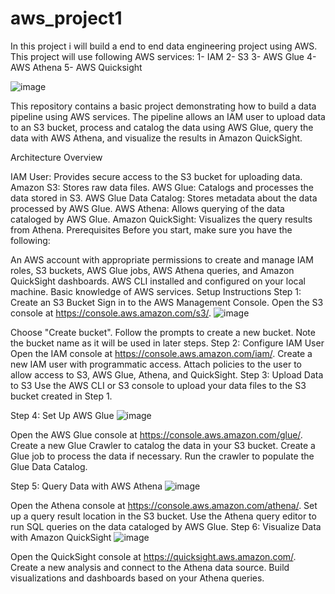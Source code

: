 # aws_project1
In this project i  will build a end to end data engineering project using AWS. This project will use following AWS services: 1- IAM  2- S3 3- AWS Glue 4- AWS Athena 5- AWS Quicksight


![image](https://github.com/Aakashsedha/aws_project1/assets/92659794/bd56942b-3604-4afa-ac8a-e79371d246e8)

This repository contains a basic project demonstrating how to build a data pipeline using AWS services. The pipeline allows an IAM user to upload data to an S3 bucket, process and catalog the data using AWS Glue, query the data with AWS Athena, and visualize the results in Amazon QuickSight.

Architecture Overview

IAM User: Provides secure access to the S3 bucket for uploading data.
Amazon S3: Stores raw data files.
AWS Glue: Catalogs and processes the data stored in S3.
AWS Glue Data Catalog: Stores metadata about the data processed by AWS Glue.
AWS Athena: Allows querying of the data cataloged by AWS Glue.
Amazon QuickSight: Visualizes the query results from Athena.
Prerequisites
Before you start, make sure you have the following:

An AWS account with appropriate permissions to create and manage IAM roles, S3 buckets, AWS Glue jobs, AWS Athena queries, and Amazon QuickSight dashboards.
AWS CLI installed and configured on your local machine.
Basic knowledge of AWS services.
Setup Instructions
Step 1: Create an S3 Bucket
Sign in to the AWS Management Console.
Open the S3 console at https://console.aws.amazon.com/s3/.
![image](https://github.com/Aakashsedha/aws_project1/assets/92659794/752ade59-5931-46ec-b8cc-afbf87d4734a)

Choose "Create bucket".
Follow the prompts to create a new bucket. Note the bucket name as it will be used in later steps.
Step 2: Configure IAM User
Open the IAM console at https://console.aws.amazon.com/iam/.
Create a new IAM user with programmatic access.
Attach policies to the user to allow access to S3, AWS Glue, Athena, and QuickSight.
Step 3: Upload Data to S3
Use the AWS CLI or S3 console to upload your data files to the S3 bucket created in Step 1.


Step 4: Set Up AWS Glue
![image](https://github.com/Aakashsedha/aws_project1/assets/92659794/69045ba5-4cd3-4293-b168-fae30518ef26)


Open the AWS Glue console at https://console.aws.amazon.com/glue/.
Create a new Glue Crawler to catalog the data in your S3 bucket.
Create a Glue job to process the data if necessary.
Run the crawler to populate the Glue Data Catalog.

Step 5: Query Data with AWS Athena
![image](https://github.com/Aakashsedha/aws_project1/assets/92659794/71c3372c-81d5-41e8-9c1d-c095c23a112a)

Open the Athena console at https://console.aws.amazon.com/athena/.
Set up a query result location in the S3 bucket.
Use the Athena query editor to run SQL queries on the data cataloged by AWS Glue.
Step 6: Visualize Data with Amazon QuickSight
![image](https://github.com/Aakashsedha/aws_project1/assets/92659794/a2ea5b5d-fc82-4d84-bcf4-373f4b00417b)

Open the QuickSight console at https://quicksight.aws.amazon.com/.
Create a new analysis and connect to the Athena data source.
Build visualizations and dashboards based on your Athena queries.
